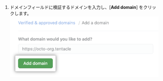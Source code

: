 1. ドメインフィールドに検証するドメインを入力し、[**Add domain**] をクリックします。 ![[Add a domain] フィールド](/assets/images/help/organizations/add-domain-field.png)
